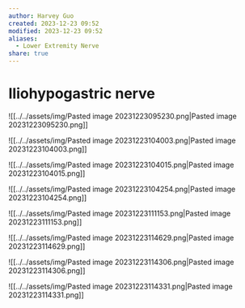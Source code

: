 ```yaml
---
author: Harvey Guo
created: 2023-12-23 09:52
modified: 2023-12-23 09:52
aliases:
  - Lower Extremity Nerve
share: true
---
```

# Iliohypogastric nerve
![[../../assets/img/Pasted image 20231223095230.png|Pasted image 20231223095230.png]]

![[../../assets/img/Pasted image 20231223104003.png|Pasted image 20231223104003.png]]

![[../../assets/img/Pasted image 20231223104015.png|Pasted image 20231223104015.png]]

![[../../assets/img/Pasted image 20231223104254.png|Pasted image 20231223104254.png]]

![[../../assets/img/Pasted image 20231223111153.png|Pasted image 20231223111153.png]]

![[../../assets/img/Pasted image 20231223114629.png|Pasted image 20231223114629.png]]

![[../../assets/img/Pasted image 20231223114306.png|Pasted image 20231223114306.png]]

![[../../assets/img/Pasted image 20231223114331.png|Pasted image 20231223114331.png]]